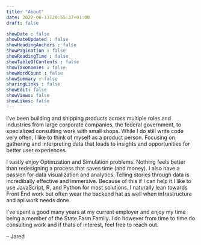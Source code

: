 ```yaml
---
title: "About"
date: 2022-06-13T20:55:37+01:00
draft: false

showDate : false
showDateUpdated : false
showHeadingAnchors : false
showPagination : false
showReadingTime : false
showTableOfContents : false
showTaxonomies : false 
showWordCount : false
showSummary : false
sharingLinks : false
showEdit: false
showViews: false
showLikes: false
---
```


I’ve been building and shipping products across multiple roles and industries from large corporate companies, the federal government, to specialized consulting work with small shops. While I do still write code very often, I like to think of myself as a product person. Focusing on gathering and interpreting data that leads to insights and opportunities for better user experiences.

I vastly enjoy Optimzation and Simulation problems. Nothing feels better than redesigning a process that saves time (and money). I also have a passion for data visualization and analytics. Telling stories through data is incredibally effective and immersive. Because of this if I can help it I like to use JavaScript, R, and Python for most solutions. I naturally lean towards Front End work but often wear the backend hat as well when infrastructure and api work needs done.

I've spent a good many years at my current employer and enjoy my time being a member of the State Farm Family. I do however from time to time do consulting work and if thats of interest, feel free to reach out.

– Jared